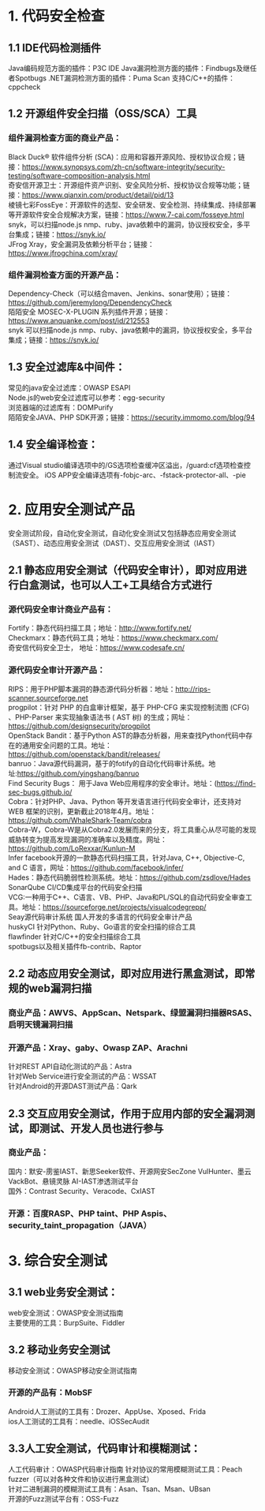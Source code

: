 # 1. 代码安全检查
## 1.1 IDE代码检测插件  
Java编码规范方面的插件：P3C IDE
Java漏洞检测方面的插件：Findbugs及继任者Spotbugs
.NET漏洞检测方面的插件：Puma Scan
支持C/C++的插件：cppcheck

## 1.2 开源组件安全扫描（OSS/SCA）工具  
### 组件漏洞检查方面的商业产品：   
Black Duck® 软件组件分析 (SCA)：应用和容器开源风险、授权协议合规；链接：https://www.synopsys.com/zh-cn/software-integrity/security-testing/software-composition-analysis.html   
奇安信开源卫士：开源组件资产识别、安全风险分析、授权协议合规等功能；链接：https://www.qianxin.com/product/detail/pid/13    
棱镜七彩FossEye：开源软件的选型、安全研发、安全检测、持续集成、持续部署等开源软件安全合规解决方案，链接：https://www.7-cai.com/fosseye.html       
snyk，可以扫描node.js nmp、ruby、java依赖中的漏洞，协议授权安全，多平台集成；链接：https://snyk.io/      
JFrog Xray，安全漏洞及依赖分析平台；链接：https://www.jfrogchina.com/xray/     

### 组件漏洞检查方面的开源产品：     
Dependency-Check（可以结合maven、Jenkins、sonar使用）；链接：https://github.com/jeremylong/DependencyCheck   
陌陌安全 MOSEC-X-PLUGIN 系列插件开源；链接：https://www.anquanke.com/post/id/212553   
snyk  可以扫描node.js nmp、ruby、java依赖中的漏洞，协议授权安全，多平台集成；链接：https://snyk.io/       

## 1.3 安全过滤库&中间件：
常见的java安全过滤库：OWASP ESAPI    
Node.js的web安全过滤库可以参考：egg-security    
浏览器端的过滤库有：DOMPurify   
陌陌安全JAVA、PHP SDK开源；链接：https://security.immomo.com/blog/94   

## 1.4 安全编译检查：
通过Visual studio编译选项中的/GS选项检查缓冲区溢出，/guard:cf选项检查控制流安全。
iOS APP安全编译选项有-fobjc-arc、-fstack-protector-all、-pie

# 2. 应用安全测试产品
安全测试阶段，自动化安全测试，自动化安全测试又包括静态应用安全测试（SAST）、动态应用安全测试（DAST）、交互应用安全测试（IAST）  
## 2.1 静态应用安全测试（代码安全审计），即对应用进行白盒测试，也可以人工+工具结合方式进行   
### 源代码安全审计商业产品有：
Fortify：静态代码扫描工具；地址：http://www.fortify.net/   
Checkmarx：静态代码工具；地址：https://www.checkmarx.com/   
奇安信代码安全卫士， 地址：https://www.codesafe.cn/     

### 源代码安全审计开源产品：  
RIPS：用于PHP脚本漏洞的静态源代码分析器：地址：http://rips-scanner.sourceforge.net   
progpilot：针对 PHP 的白盒审计框架，基于 PHP-CFG 来实现控制流图 (CFG) 、PHP-Parser 来实现抽象语法书 ( AST 树) 的生成；网址：https://github.com/designsecurity/progpilot   
OpenStack Bandit：基于Python AST的静态分析器，用来查找Python代码中存在的通用安全问题的工具。地址：https://github.com/openstack/bandit/releases/   
banruo：Java源代码漏洞，基于的fotify的自动化代码审计系统。地址:https://github.com/yingshang/banruo   
Find Security Bugs： 用于Java Web应用程序的安全审计。地址：(https://find-sec-bugs.github.io/  
Cobra：针对PHP、Java、Python 等开发语言进行代码安全审计，还支持对 WEB 框架的识别，更新截止2018年4月。地址：https://github.com/WhaleShark-Team/cobra  
Cobra-W，Cobra-W是从Cobra2.0发展而来的分支，将工具重心从尽可能的发现威胁转变为提高发现漏洞的准确率以及精度。网址：https://github.com/LoRexxar/Kunlun-M   
Infer facebook开源的一款静态代码扫描工具，针对Java, C++, Objective-C, and C 语言，网址：https://github.com/facebook/infer/  
Hades：静态代码脆弱性检测系统。地址：https://github.com/zsdlove/Hades  
SonarQube  CI/CD集成平台的代码安全扫描  
VCG:一种用于C++、C语言、VB、PHP、Java和PL/SQL的自动代码安全审查工具。地址：https://sourceforge.net/projects/visualcodegrepp/   
Seay源代码审计系统 国人开发的多语言的代码安全审计产品    
huskyCI  针对Python、Ruby、Go语言的安全扫描的综合工具     
flawfinder 针对C/C++的安全扫描综合工具  
spotbugs以及相关插件fb-contrib、Raptor  

## 2.2 动态应用安全测试，即对应用进行黑盒测试，即常规的web漏洞扫描     
### 商业产品：AWVS、AppScan、Netspark、绿盟漏洞扫描器RSAS、启明天镜漏洞扫描
### 开源产品：Xray、gaby、Owasp ZAP、Arachni   
针对REST API自动化测试的产品：Astra   
针对Web Service进行安全测试的产品：WSSAT   
针对Android的开源DAST测试产品：Qark   

## 2.3 交互应用安全测试，作用于应用内部的安全漏洞测试，即测试、开发人员也进行参与   
### 商业产品：
国内：默安-雳鉴IAST、新思Seeker软件、开源网安SecZone VulHunter、墨云VackBot、悬镜灵脉 AI-IAST渗透测试平台   
国外：Contrast Security、Veracode、CxIAST   
### 开源：百度RASP、PHP taint、PHP Aspis、security_taint_propagation（JAVA）

# 3. 综合安全测试   
## 3.1 web业务安全测试：   
web安全测试：OWASP安全测试指南   
主要使用的工具：BurpSuite、Fiddler   
## 3.2 移动业务安全测试
移动安全测试：OWASP移动安全测试指南   
### 开源的产品有：MobSF   
Android人工测试的工具有：Drozer、AppUse、Xposed、Frida   
ios人工测试的工具有：needle、iOSSecAudit   

## 3.3人工安全测试，代码审计和模糊测试：
人工代码审计：OWASP代码审计指南
针对协议的常用模糊测试工具：Peach fuzzer（可以对各种文件和协议进行黑盒测试）  
针对二进制漏洞的模糊测试工具有：Asan、Tsan、Msan、UBsan   
开源的Fuzz测试平台有：OSS-Fuzz   
